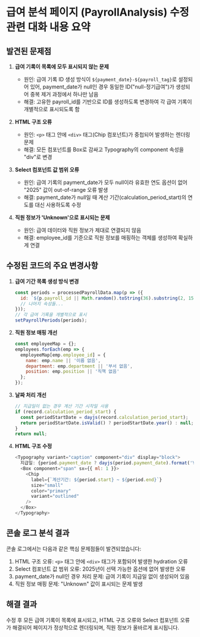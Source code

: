 # 급여 분석 페이지 (PayrollAnalysis) 수정 관련 대화 내용 요약

## 발견된 문제점

1. **급여 기록이 목록에 모두 표시되지 않는 문제**
   - 원인: 급여 기록 ID 생성 방식이 `${payment_date}-${payroll_tag}`로 설정되어 있어, payment_date가 null인 경우 동일한 ID("null-정기급여")가 생성되어 중복 제거 과정에서 하나만 남음
   - 해결: 고유한 payroll_id를 기반으로 ID를 생성하도록 변경하여 각 급여 기록이 개별적으로 표시되도록 함

2. **HTML 구조 오류**
   - 원인: `<p>` 태그 안에 `<div>` 태그(Chip 컴포넌트)가 중첩되어 발생하는 렌더링 문제
   - 해결: 모든 컴포넌트를 Box로 감싸고 Typography의 component 속성을 "div"로 변경

3. **Select 컴포넌트 값 범위 오류**
   - 원인: 급여 기록의 payment_date가 모두 null이라 유효한 연도 옵션이 없어 "2025" 값이 out-of-range 오류 발생
   - 해결: payment_date가 null일 때 계산 기간(calculation_period_start)의 연도를 대신 사용하도록 수정

4. **직원 정보가 'Unknown'으로 표시되는 문제**
   - 원인: 급여 데이터와 직원 정보가 제대로 연결되지 않음
   - 해결: employee_id를 기준으로 직원 정보를 매핑하는 객체를 생성하여 확실하게 연결

## 수정된 코드의 주요 변경사항

1. **급여 기간 목록 생성 방식 변경**
   ```javascript
   const periods = processedPayrollData.map(p => ({
     id: `${p.payroll_id || Math.random().toString(36).substring(2, 15)}`,
     // 나머지 속성들...
   }));
   // 각 급여 기록을 개별적으로 표시
   setPayrollPeriods(periods);
   ```

2. **직원 정보 매핑 개선**
   ```javascript
   const employeeMap = {};
   employees.forEach(emp => {
     employeeMap[emp.employee_id] = {
       name: emp.name || '이름 없음',
       department: emp.department || '부서 없음',
       position: emp.position || '직책 없음'
     };
   });
   ```

3. **날짜 처리 개선**
   ```javascript
   // 지급일이 없는 경우 계산 기간 시작일 사용
   if (record.calculation_period_start) {
     const periodStartDate = dayjs(record.calculation_period_start);
     return periodStartDate.isValid() ? periodStartDate.year() : null;
   }
   return null;
   ```

4. **HTML 구조 수정**
   ```javascript
   <Typography variant="caption" component="div" display="block">
     지급일: {period.payment_date ? dayjs(period.payment_date).format('YYYY-MM-DD') : '미지급'}
     <Box component="span" sx={{ ml: 1 }}>
       <Chip 
         label={`계산기간: ${period.start} ~ ${period.end}`} 
         size="small" 
         color="primary" 
         variant="outlined"
       />
     </Box>
   </Typography>
   ```

## 콘솔 로그 분석 결과

콘솔 로그에서는 다음과 같은 핵심 문제점들이 발견되었습니다:

1. HTML 구조 오류: `<p>` 태그 안에 `<div>` 태그가 포함되어 발생한 hydration 오류
2. Select 컴포넌트 값 범위 오류: 2025년이 선택 가능한 옵션에 없어 발생한 오류
3. payment_date가 null인 경우 처리 문제: 급여 기록이 지급일 없이 생성되어 있음
4. 직원 정보 매핑 문제: "Unknown" 값이 표시되는 문제 발생

## 해결 결과

수정 후 모든 급여 기록이 목록에 표시되고, HTML 구조 오류와 Select 컴포넌트 오류가 해결되어 페이지가 정상적으로 렌더링되며, 직원 정보가 올바르게 표시됩니다. 